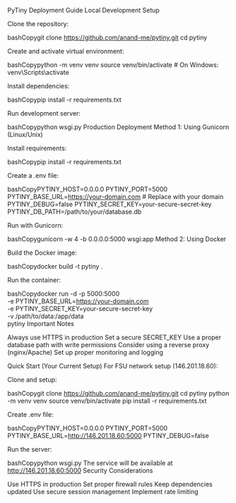 PyTiny Deployment Guide
Local Development Setup

Clone the repository:

bashCopygit clone https://github.com/anand-me/pytiny.git
cd pytiny

Create and activate virtual environment:

bashCopypython -m venv venv
source venv/bin/activate  # On Windows: venv\Scripts\activate

Install dependencies:

bashCopypip install -r requirements.txt

Run development server:

bashCopypython wsgi.py
Production Deployment
Method 1: Using Gunicorn (Linux/Unix)

Install requirements:

bashCopypip install -r requirements.txt

Create a .env file:

bashCopyPYTINY_HOST=0.0.0.0
PYTINY_PORT=5000
PYTINY_BASE_URL=https://your-domain.com  # Replace with your domain
PYTINY_DEBUG=false
PYTINY_SECRET_KEY=your-secure-secret-key
PYTINY_DB_PATH=/path/to/your/database.db

Run with Gunicorn:

bashCopygunicorn -w 4 -b 0.0.0.0:5000 wsgi:app
Method 2: Using Docker

Build the Docker image:

bashCopydocker build -t pytiny .

Run the container:

bashCopydocker run -d -p 5000:5000 \
  -e PYTINY_BASE_URL=https://your-domain.com \
  -e PYTINY_SECRET_KEY=your-secure-secret-key \
  -v /path/to/data:/app/data \
  pytiny
Important Notes

Always use HTTPS in production
Set a secure SECRET_KEY
Use a proper database path with write permissions
Consider using a reverse proxy (nginx/Apache)
Set up proper monitoring and logging

Quick Start (Your Current Setup)
For FSU network setup (146.201.18.60):

Clone and setup:

bashCopygit clone https://github.com/anand-me/pytiny.git
cd pytiny
python -m venv venv
source venv/bin/activate
pip install -r requirements.txt

Create .env file:

bashCopyPYTINY_HOST=0.0.0.0
PYTINY_PORT=5000
PYTINY_BASE_URL=http://146.201.18.60:5000
PYTINY_DEBUG=false

Run the server:

bashCopypython wsgi.py
The service will be available at http://146.201.18.60:5000
Security Considerations

Use HTTPS in production
Set proper firewall rules
Keep dependencies updated
Use secure session management
Implement rate limiting
